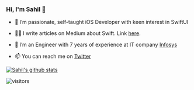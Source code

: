 ### Hi, I'm Sahil 👋


- 🔭 I’m passionate, self-taught iOS Developer with keen interest in SwiftUI 
- ✍🏻 I write articles on Medium about Swift. Link [here](https://medium.com/@SahilSatralkar_18053).
- 🍁 I’m an Engineer with 7 years of experience at IT company [Infosys](https://github.com/Infosys)


- 📫 You can reach me on [Twitter](https://twitter.com/sahilsatralkar)


[![Sahil's github stats](https://github-readme-stats.vercel.app/api?username=sahilsatralkar&bg_color=161b22&text_color=ffffff)](https://github.com/anuraghazra/github-readme-stats)

![visitors](https://visitor-badge.laobi.icu/badge?page_id=sahilsatralkar)<br/>
